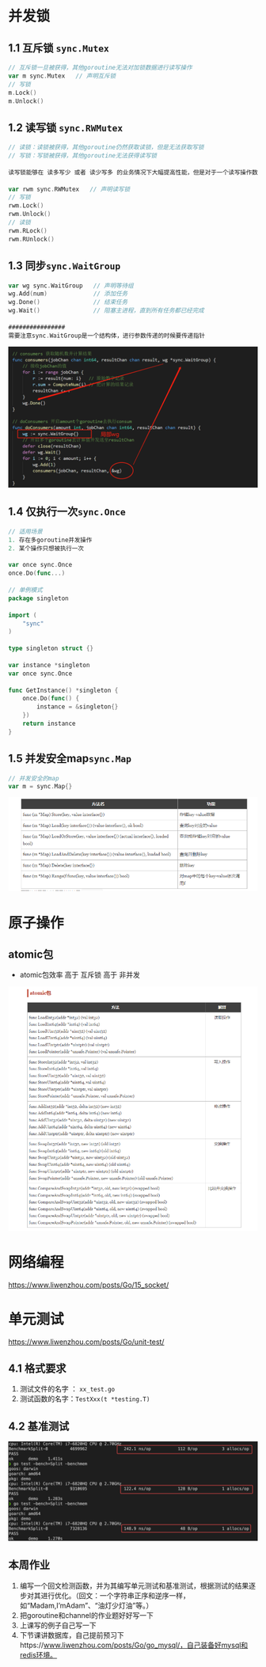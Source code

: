 

# 并发锁

## 1.1 互斥锁 `sync.Mutex`

```go
// 互斥锁一旦被获得，其他goroutine无法对加锁数据进行读写操作
var m sync.Mutex   // 声明互斥锁
// 写锁
m.Lock()			
m.Unlock()
```

## 1.2 读写锁 `sync.RWMutex`

```go
// 读锁：读锁被获得，其他goroutine仍然获取读锁，但是无法获取写锁
// 写锁：写锁被获得，其他goroutine无法获得读写锁

读写锁能够在 读多写少 或者 读少写多 的业务情况下大幅提高性能，但是对于一个读写操作数量级差距不大的业务中，性能不如互斥锁

var rwm sync.RWMutex   // 声明读写锁
// 写锁
rwm.Lock()			
rwm.Unlock()
// 读锁
rwm.RLock()
rwm.RUnlock()
```

## 1.3 同步`sync.WaitGroup`

```go
var wg sync.WaitGroup   // 声明等待组
wg.Add(num)				// 添加任务
wg.Done()				// 结束任务
wg.Wait()				// 阻塞主进程，直到所有任务都已经完成

################
需要注意sync.WaitGroup是一个结构体，进行参数传递的时候要传递指针
```

![image-20220307150122708](8,并发锁与单测.assets/image-20220307150122708.png)

## 1.4 仅执行一次`sync.Once`

```go
// 适用场景
1. 存在多goroutine并发操作 
2. 某个操作只想被执行一次

var once sync.Once
once.Do(func...)

// 单例模式
package singleton

import (
    "sync"
)

type singleton struct {}

var instance *singleton
var once sync.Once

func GetInstance() *singleton {
    once.Do(func() {
        instance = &singleton{}
    })
    return instance
}
```

## 1.5 并发安全map`sync.Map`

```go
// 并发安全的map
var m = sync.Map{}
```

![image-20220307155928903](8,并发锁与单测.assets/image-20220307155928903.png)



# 原子操作

## atomic包

- atomic包效率 高于 互斥锁 高于 非并发

![image-20220307171827722](8,并发锁与单测.assets/image-20220307171827722.png)

# 网络编程

https://www.liwenzhou.com/posts/Go/15_socket/


# 单元测试

https://www.liwenzhou.com/posts/Go/unit-test/



## 4.1 格式要求

1. 测试文件的名字 ： `xx_test.go`
2. 测试函数的名字：`TestXxx(t *testing.T)`

## 4.2 基准测试

![image-20220306190647887](8,并发锁与单测.assets/image-20220306190647887.png)



## 本周作业

1. 编写一个回文检测函数，并为其编写单元测试和基准测试，根据测试的结果逐步对其进行优化。（回文：一个字符串正序和逆序一样，如“Madam,I’mAdam”、“油灯少灯油”等。）
2. 把goroutine和channel的作业题好好写一下
3. 上课写的例子自己写一下
4. 下节课讲数据库，自己提前预习下https://www.liwenzhou.com/posts/Go/go_mysql/，自己装备好mysql和redis环境。

